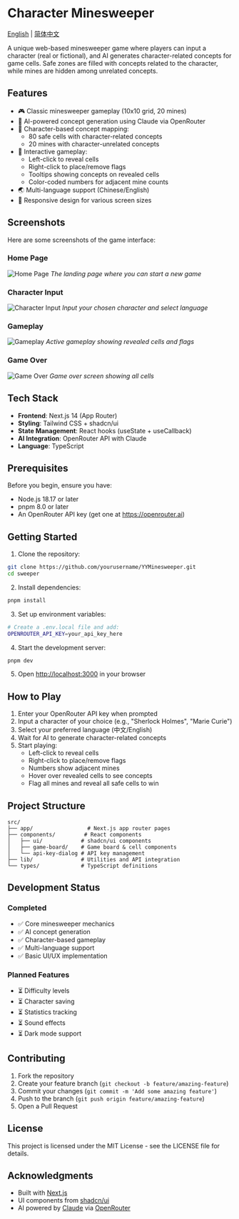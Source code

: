 # Character Minesweeper

[English](./README.md) | [简体中文](./README.zh-CN.md)

A unique web-based minesweeper game where players can input a character (real or fictional), and AI generates character-related concepts for game cells. Safe zones are filled with concepts related to the character, while mines are hidden among unrelated concepts.

## Features

- 🎮 Classic minesweeper gameplay (10x10 grid, 20 mines)
- 🤖 AI-powered concept generation using Claude via OpenRouter
- 👤 Character-based concept mapping:
  - 80 safe cells with character-related concepts
  - 20 mines with character-unrelated concepts
- 🎯 Interactive gameplay:
  - Left-click to reveal cells
  - Right-click to place/remove flags
  - Tooltips showing concepts on revealed cells
  - Color-coded numbers for adjacent mine counts
- 🌏 Multi-language support (Chinese/English)
- 📱 Responsive design for various screen sizes

## Screenshots

Here are some screenshots of the game interface:

### Home Page
![Home Page](./assets/screenshots/home.png)
*The landing page where you can start a new game*

### Character Input
![Character Input](./assets/screenshots/character-input.png)
*Input your chosen character and select language*

### Gameplay
![Gameplay](./assets/screenshots/gameplay.png)
*Active gameplay showing revealed cells and flags*

### Game Over
![Game Over](./assets/screenshots/game-over.png)
*Game over screen showing all cells*

## Tech Stack

- **Frontend**: Next.js 14 (App Router)
- **Styling**: Tailwind CSS + shadcn/ui
- **State Management**: React hooks (useState + useCallback)
- **AI Integration**: OpenRouter API with Claude
- **Language**: TypeScript

## Prerequisites

Before you begin, ensure you have:
- Node.js 18.17 or later
- pnpm 8.0 or later
- An OpenRouter API key (get one at https://openrouter.ai)

## Getting Started

1. Clone the repository:
```bash
git clone https://github.com/yourusername/YYMinesweeper.git
cd sweeper
```

2. Install dependencies:
```bash
pnpm install
```

3. Set up environment variables:
```bash
# Create a .env.local file and add:
OPENROUTER_API_KEY=your_api_key_here
```

4. Start the development server:
```bash
pnpm dev
```

5. Open [http://localhost:3000](http://localhost:3000) in your browser

## How to Play

1. Enter your OpenRouter API key when prompted
2. Input a character of your choice (e.g., "Sherlock Holmes", "Marie Curie")
3. Select your preferred language (中文/English)
4. Wait for AI to generate character-related concepts
5. Start playing:
   - Left-click to reveal cells
   - Right-click to place/remove flags
   - Numbers show adjacent mines
   - Hover over revealed cells to see concepts
   - Flag all mines and reveal all safe cells to win

## Project Structure

```
src/
├── app/                 # Next.js app router pages
├── components/         # React components
│   ├── ui/            # shadcn/ui components
│   ├── game-board/    # Game board & cell components
│   └── api-key-dialog # API key management
├── lib/               # Utilities and API integration
└── types/             # TypeScript definitions
```

## Development Status

### Completed
- ✅ Core minesweeper mechanics
- ✅ AI concept generation
- ✅ Character-based gameplay
- ✅ Multi-language support
- ✅ Basic UI/UX implementation

### Planned Features
- ⏳ Difficulty levels
- ⏳ Character saving
- ⏳ Statistics tracking
- ⏳ Sound effects
- ⏳ Dark mode support

## Contributing

1. Fork the repository
2. Create your feature branch (`git checkout -b feature/amazing-feature`)
3. Commit your changes (`git commit -m 'Add some amazing feature'`)
4. Push to the branch (`git push origin feature/amazing-feature`)
5. Open a Pull Request

## License

This project is licensed under the MIT License - see the LICENSE file for details.

## Acknowledgments

- Built with [Next.js](https://nextjs.org)
- UI components from [shadcn/ui](https://ui.shadcn.com)
- AI powered by [Claude](https://anthropic.com/claude) via [OpenRouter](https://openrouter.ai)
